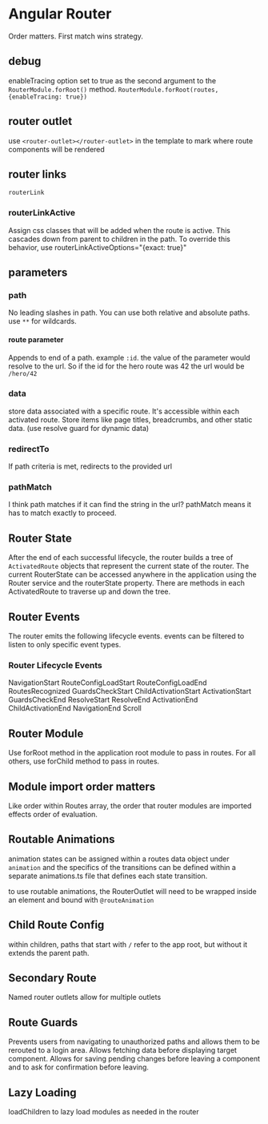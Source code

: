 # Angular Router

Order matters. First match wins strategy.

## debug

enableTracing option set to true as the second argument to the `RouterModule.forRoot()` method. `RouterModule.forRoot(routes, {enableTracing: true})`

## router outlet

use `<router-outlet></router-outlet>` in the template to mark where route components will be rendered

## router links

`routerLink`

### routerLinkActive

Assign css classes that will be added when the route is active. This cascades down from parent to children in the path. To override this behavior, use routerLinkActiveOptions="{exact: true}"

## parameters

### path

No leading slashes in path. You can use both relative and absolute paths. use `**` for wildcards.

#### route parameter

Appends to end of a path. example `:id`. the value of the parameter would resolve to the url. So if the id for the hero route was 42 the url would be `/hero/42`

### data

store data associated with a specific route. It's accessible within each activated route. Store items like page titles, breadcrumbs, and other static data. (use resolve guard for dynamic data)

### redirectTo

If path criteria is met, redirects to the provided url

### pathMatch

I think path matches if it can find the string in the url? pathMatch means it has to match exactly to proceed.

## Router State

After the end of each successful lifecycle, the router builds a tree of `ActivatedRoute` objects that represent the current state of the router. The current RouterState can be accessed anywhere in the application using the Router service and the routerState property. There are methods in each ActivatedRoute to traverse up and down the tree.

## Router Events

The router emits the following lifecycle events. events can be filtered to listen to only specific event types.

### Router Lifecycle Events

NavigationStart
RouteConfigLoadStart
RouteConfigLoadEnd
RoutesRecognized
GuardsCheckStart
ChildActivationStart
ActivationStart
GuardsCheckEnd
ResolveStart
ResolveEnd
ActivationEnd
ChildActivationEnd
NavigationEnd
Scroll

## Router Module

Use forRoot method in the application root module to pass in routes. For all others, use forChild method to pass in routes.

## Module import order matters

Like order within Routes array, the order that router modules are imported effects order of evaluation.

## Routable Animations

animation states can be assigned within a routes data object under `animation` and the specifics of the transitions can be defined within a separate animations.ts
file that defines each state transition.

to use routable animations, the RouterOutlet will need to be wrapped inside an element and bound with `@routeAnimation`

## Child Route Config

within children, paths that start with `/` refer to the app root, but without it extends the parent path.

## Secondary Route

Named router outlets allow for multiple outlets

## Route Guards

Prevents users from navigating to unauthorized paths and allows them to be rerouted to a login area. Allows fetching data before displaying target component. Allows for saving pending changes before leaving a component and to ask for confirmation before leaving.

## Lazy Loading

loadChildren to lazy load modules as needed in the router





